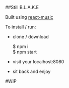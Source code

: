##Still B.L.A.K.E  

Built using [react-music](https://github.com/FormidableLabs/react-music)  

To install / run:  

  * clone / download  

    $ npm i  
    $ npm start  

  * visit your localhost:8080
  * sit back and enjoy  

#WIP
